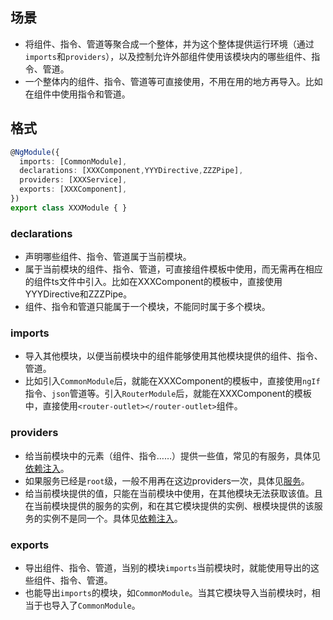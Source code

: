 ## 场景
- 将组件、指令、管道等聚合成一个整体，并为这个整体提供运行环境（通过`imports`和`providers`），以及控制允许外部组件使用该模块内的哪些组件、指令、管道。
- 一个整体内的组件、指令、管道等可直接使用，不用在用的地方再导入。比如在组件中使用指令和管道。

## 格式
```ts
@NgModule({
  imports: [CommonModule],
  declarations: [XXXComponent,YYYDirective,ZZZPipe],
  providers: [XXXService],
  exports: [XXXComponent],
})
export class XXXModule { }
```

### declarations
- 声明哪些组件、指令、管道属于当前模块。
- 属于当前模块的组件、指令、管道，可直接组件模板中使用，而无需再在相应的组件ts文件中引入。比如在XXXComponent的模板中，直接使用YYYDirective和ZZZPipe。
- 组件、指令和管道只能属于一个模块，不能同时属于多个模块。

### imports
- 导入其他模块，以便当前模块中的组件能够使用其他模块提供的组件、指令、管道。
- 比如引入`CommonModule`后，就能在XXXComponent的模板中，直接使用`ngIf`指令、`json`管道等。引入`RouterModule`后，就能在XXXComponent的模板中，直接使用`<router-outlet></router-outlet>`组件。

### providers
- 给当前模块中的元素（组件、指令……）提供一些值，常见的有服务，具体见[依赖注入]()。
- 如果服务已经是`root`级，一般不用再在这边providers一次，具体见[服务]()。
- 给当前模块提供的值，只能在当前模块中使用，在其他模块无法获取该值。且在当前模块提供的服务的实例，和在其它模块提供的实例、根模块提供的该服务的实例不是同一个。具体见[依赖注入]()。

### exports
- 导出组件、指令、管道，当别的模块`imports`当前模块时，就能使用导出的这些组件、指令、管道。
- 也能导出`imports`的模块，如`CommonModule`。当其它模块导入当前模块时，相当于也导入了`CommonModule`。